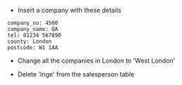 - Insert a company with these details
```
company_no: 4500
company_name: QA
tel: 01234 567890
county: London
postcode: W1 1AA
```
- Change all the companies in London to 'West London'

- Delete  'Inge' from the salesperson table